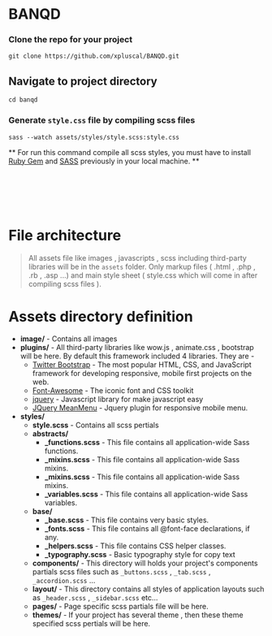# BANQD

### Clone the repo for your project
```
git clone https://github.com/xpluscal/BANQD.git
```

## Navigate to project directory
```
cd banqd
```

### Generate `style.css` file by compiling scss files
```
sass --watch assets/styles/style.scss:style.css
```
** For run this command compile all scss styles,  you must have to install [Ruby Gem](https://rubygems.org/) and [SASS](http://sass-lang.com/) previously in your local machine. **

<br>
<br>
<br><br>


# File architecture


> All assets file like images , javascripts , scss including third-party libraries will be in the `assets` folder. Only markup files ( .html , .php , .rb , .asp ...) and main style sheet ( style.css which will come in after compiling scss files ).


# Assets directory definition

* **image/** - Contains all images
* **plugins/** - All third-party libraries like wow.js , animate.css , bootstrap will be here. By default this framework included 4 libraries. They are -
  * [Twitter Bootstrap](https://github.com/twbs/bootstrap) - The most popular HTML, CSS, and JavaScript framework for developing responsive, mobile first projects on the web.
  * [Font-Awesome](https://github.com/FortAwesome/Font-Awesome) - The iconic font and CSS toolkit
  * [jquery](https://github.com/jquery/jquery) - Javascript library for make javascript easy
  * [JQuery MeanMenu](https://github.com/meanthemes/meanMenu) - Jquery plugin for responsive mobile menu.
* **styles/**
  * **style.scss** - Contains all scss pertials
  * **abstracts/**
    * **_functions.scss** - This file contains all application-wide Sass functions.
    * **_mixins.scss** - This file contains all application-wide Sass mixins.
    * **_mixins.scss** - This file contains all application-wide Sass mixins.
    * **_variables.scss** - This file contains all application-wide Sass variables.
  * **base/**
    * **_base.scss** - This file contains very basic styles.
    * **_fonts.scss** - This file contains all @font-face declarations, if any.
    * **_helpers.scss** - This file contains CSS helper classes.
    * **_typography.scss** - Basic typography style for copy text  
   * **components/** - This directory will holds your project's components partials scss files such as `_buttons.scss` , `_tab.scss` , `_accordion.scss` ...
   * **layout/** - This directory contains all styles of application layouts such as `_header.scss` , `_sidebar.scss` etc...
   * **pages/** - Page specific scss partials file will be here.
   * **themes/** - If your project has several theme , then these theme specified scss pertials will be here.
